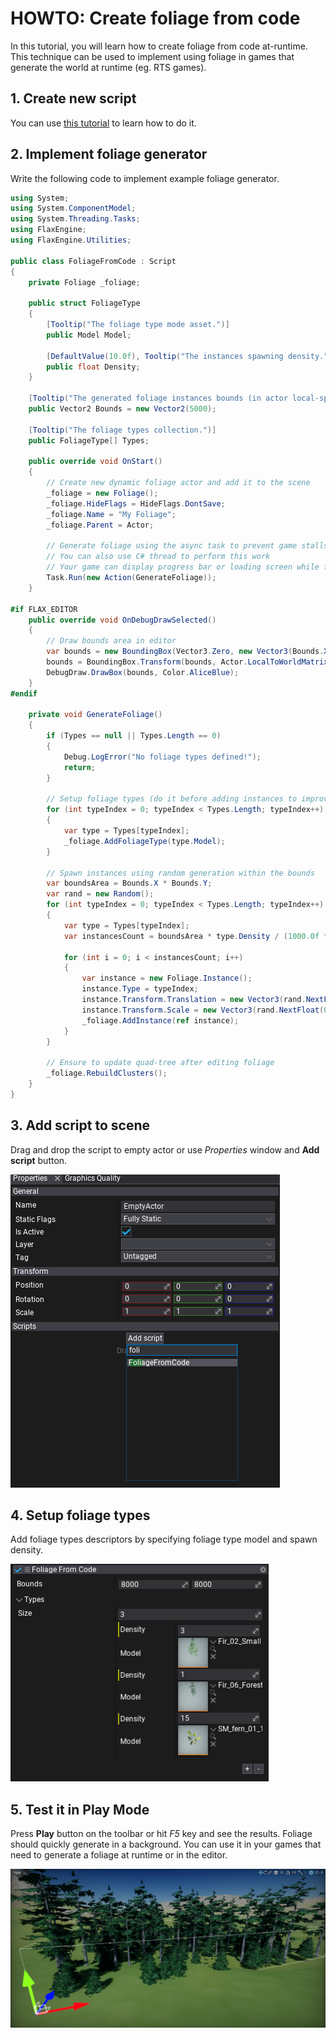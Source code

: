 # HOWTO: Create foliage from code

In this tutorial, you will learn how to create foliage from code at-runtime. This technique can be used to implement using foliage in games that generate the world at runtime (eg. RTS games).

## 1. Create new script

You can use [this tutorial](../../scripting/new-script.md) to learn how to do it.

## 2. Implement foliage generator

Write the following code to implement example foliage generator.

```cs
using System;
using System.ComponentModel;
using System.Threading.Tasks;
using FlaxEngine;
using FlaxEngine.Utilities;

public class FoliageFromCode : Script
{
    private Foliage _foliage;

    public struct FoliageType
    {
        [Tooltip("The foliage type mode asset.")]
        public Model Model;

        [DefaultValue(10.0f), Tooltip("The instances spawning density.")]
        public float Density;
    }

    [Tooltip("The generated foliage instances bounds (in actor local-space).")]
    public Vector2 Bounds = new Vector2(5000);

    [Tooltip("The foliage types collection.")]
    public FoliageType[] Types;

    public override void OnStart()
    {
        // Create new dynamic foliage actor and add it to the scene
        _foliage = new Foliage();
        _foliage.HideFlags = HideFlags.DontSave;
        _foliage.Name = "My Foliage";
        _foliage.Parent = Actor;

        // Generate foliage using the async task to prevent game stalls
        // You can also use C# thread to perform this work
        // Your game can display progress bar or loading screen while foliage is being generated
        Task.Run(new Action(GenerateFoliage));
    }

#if FLAX_EDITOR
    public override void OnDebugDrawSelected()
    {
        // Draw bounds area in editor
        var bounds = new BoundingBox(Vector3.Zero, new Vector3(Bounds.X, 1000.0f, Bounds.Y));
        bounds = BoundingBox.Transform(bounds, Actor.LocalToWorldMatrix);
        DebugDraw.DrawBox(bounds, Color.AliceBlue);
    }
#endif

    private void GenerateFoliage()
    {
        if (Types == null || Types.Length == 0)
        {
            Debug.LogError("No foliage types defined!");
            return;
        }

        // Setup foliage types (do it before adding instances to improve performance)
        for (int typeIndex = 0; typeIndex < Types.Length; typeIndex++)
        {
            var type = Types[typeIndex];
            _foliage.AddFoliageType(type.Model);
        }

        // Spawn instances using random generation within the bounds
        var boundsArea = Bounds.X * Bounds.Y;
        var rand = new Random();
        for (int typeIndex = 0; typeIndex < Types.Length; typeIndex++)
        {
            var type = Types[typeIndex];
            var instancesCount = boundsArea * type.Density / (1000.0f * 1000.0f);

            for (int i = 0; i < instancesCount; i++)
            {
                var instance = new Foliage.Instance();
                instance.Type = typeIndex;
                instance.Transform.Translation = new Vector3(rand.NextFloat() * Bounds.X, 0, rand.NextFloat() * Bounds.Y);
                instance.Transform.Scale = new Vector3(rand.NextFloat(0.7f, 1.3f));
                _foliage.AddInstance(ref instance);
            }
        }

        // Ensure to update quad-tree after editing foliage
        _foliage.RebuildClusters();
    }
}
```

## 3. Add script to scene

Drag and drop the script to empty actor or use *Properties* window and **Add script** button.

![Add script](media/add-foliage-generator-script.png)

## 4. Setup foliage types

Add foliage types descriptors by specifying foliage type model and spawn density.

![Edit Foliage Type Properties](media/edit-foliage-types-properties.png)

## 5. Test it in Play Mode

Press **Play** button on the toolbar or hit *F5* key and see the results. Foliage should quickly generate in a background. You can use it in your games that need to generate a foliage at runtime or in the editor.

![Foliage From Code Results](media/generated-foliage.png)
